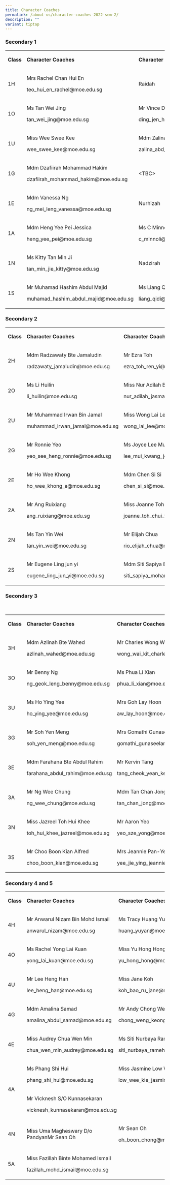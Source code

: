 ```yaml
---
title: Character Coaches
permalink: /about-us/character-coaches-2022-sem-2/
description: ""
variant: tiptap
---
```

<h3>Secondary 1</h3><table><tbody><tr><td rowspan="1" colspan="1"><p><strong>Class</strong></p></td><td rowspan="1" colspan="1"><p><strong>Character Coaches</strong></p></td><td rowspan="1" colspan="1"><p><strong>Character Coaches</strong></p></td></tr><tr><td rowspan="1" colspan="1"><p>1H</p></td><td rowspan="1" colspan="1"><p>Mrs Rachel Chan Hui En</p><p><a rel="noopener noreferrer nofollow" target="_blank">teo_hui_en_rachel@moe.edu.sg</a></p></td><td rowspan="1" colspan="1"><p>Raidah</p></td></tr><tr><td rowspan="1" colspan="1"><p>1O</p></td><td rowspan="1" colspan="1"><p>Ms Tan Wei Jing</p><p><a rel="noopener noreferrer nofollow" target="_blank">tan_wei_jing@moe.edu.sg</a></p></td><td rowspan="1" colspan="1"><p>Mr Vince Ding</p><p><a rel="noopener noreferrer nofollow" target="_blank">ding_jen_han@moe.edu.sg</a></p></td></tr><tr><td rowspan="1" colspan="1"><p>1U</p></td><td rowspan="1" colspan="1"><p>Miss Wee Swee Kee</p><p><a rel="noopener noreferrer nofollow" target="_blank">wee_swee_kee@moe.edu.sg</a></p></td><td rowspan="1" colspan="1"><p>Mdm Zalina Bte Abdul Jalil</p><p><a rel="noopener noreferrer nofollow" target="_blank">zalina_abd_jalil@moe.edu.sg</a></p></td></tr><tr><td rowspan="1" colspan="1"><p>1G</p></td><td rowspan="1" colspan="1"><p>Mdm Dzafiirah Mohammad Hakim</p><p><a rel="noopener noreferrer nofollow" target="_blank">dzafiirah_mohammad_hakim@moe.edu.sg</a></p></td><td rowspan="1" colspan="1"><p>&lt;TBC&gt;</p></td></tr><tr><td rowspan="1" colspan="1"><p>1E</p></td><td rowspan="1" colspan="1"><p>Mdm Vanessa Ng</p><p><a rel="noopener noreferrer nofollow" target="_blank">ng_mei_leng_vanessa@moe.edu.sg</a></p></td><td rowspan="1" colspan="1"><p>Nurhizah</p></td></tr><tr><td rowspan="1" colspan="1"><p>1A</p></td><td rowspan="1" colspan="1"><p>Mdm Heng Yee Pei Jessica</p><p><a rel="noopener noreferrer nofollow" target="_blank">heng_yee_pei@moe.edu.sg</a></p></td><td rowspan="1" colspan="1"><p>Ms C Minnoli</p><p><a rel="noopener noreferrer nofollow" target="_blank">c_minnoli@moe.edu.sg</a></p></td></tr><tr><td rowspan="1" colspan="1"><p>1N</p></td><td rowspan="1" colspan="1"><p>Ms Kitty Tan Min Ji</p><p><a rel="noopener noreferrer nofollow" target="_blank">tan_min_jie_kitty@moe.edu.sg</a></p></td><td rowspan="1" colspan="1"><p>Nadzirah</p></td></tr><tr><td rowspan="1" colspan="1"><p>1S</p></td><td rowspan="1" colspan="1"><p>Mr Muhamad Hashim Abdul Majid</p><p><a rel="noopener noreferrer nofollow" target="_blank">muhamad_hashim_abdul_majid@moe.edu.sg</a></p></td><td rowspan="1" colspan="1"><p>Ms Liang Qidi</p><p><a rel="noopener noreferrer nofollow" target="_blank">liang_qidi@moe.edu.sg</a></p></td></tr></tbody></table><h3>Secondary 2</h3><table><tbody><tr><td rowspan="1" colspan="1"><p><strong>Class</strong></p></td><td rowspan="1" colspan="1"><p><strong>Character Coaches</strong></p></td><td rowspan="1" colspan="1"><p><strong>Character Coaches</strong></p></td></tr><tr><td rowspan="1" colspan="1"><p>2H</p></td><td rowspan="1" colspan="1"><p>Mdm Radzawaty Bte Jamaludin</p><p><a rel="noopener noreferrer nofollow" target="_blank">radzawaty_jamaludin@moe.edu.sg</a></p></td><td rowspan="1" colspan="1"><p>Mr Ezra Toh</p><p><a rel="noopener noreferrer nofollow" target="_blank">ezra_toh_ren_yi@moe.edu.sg</a></p></td></tr><tr><td rowspan="1" colspan="1"><p>2O</p></td><td rowspan="1" colspan="1"><p>Ms Li Huilin</p><p><a rel="noopener noreferrer nofollow" target="_blank">li_huilin@moe.edu.sg</a></p></td><td rowspan="1" colspan="1"><p>Miss Nur Adilah Binte Jasman</p><p><a rel="noopener noreferrer nofollow" target="_blank">nur_adilah_jasman@moe.edu.sg</a></p></td></tr><tr><td rowspan="1" colspan="1"><p>2U</p></td><td rowspan="1" colspan="1"><p>Mr Muhammad Irwan Bin Jamal</p><p><a rel="noopener noreferrer nofollow" target="_blank">muhammad_irwan_jamal@moe.edu.sg</a></p></td><td rowspan="1" colspan="1"><p>Miss Wong Lai Lee</p><p><a rel="noopener noreferrer nofollow" target="_blank">wong_lai_lee@moe.edu.sg</a></p></td></tr><tr><td rowspan="1" colspan="1"><p>2G</p></td><td rowspan="1" colspan="1"><p>Mr Ronnie Yeo</p><p><a rel="noopener noreferrer nofollow" target="_blank">yeo_see_heng_ronnie@moe.edu.sg</a></p></td><td rowspan="1" colspan="1"><p>Ms Joyce Lee Mui Kwan</p><p><a rel="noopener noreferrer nofollow" target="_blank">lee_mui_kwang_joyce@moe.edu.sg</a></p></td></tr><tr><td rowspan="1" colspan="1"><p>2E</p></td><td rowspan="1" colspan="1"><p>Mr Ho Wee Khong</p><p><a rel="noopener noreferrer nofollow" target="_blank">ho_wee_khong_a@moe.edu.sg</a></p></td><td rowspan="1" colspan="1"><p>Mdm Chen Si Si</p><p><a rel="noopener noreferrer nofollow" target="_blank">chen_si_si@moe.edu.sg</a></p></td></tr><tr><td rowspan="1" colspan="1"><p>2A</p></td><td rowspan="1" colspan="1"><p>Mr Ang Ruixiang</p><p><a rel="noopener noreferrer nofollow" target="_blank">ang_ruixiang@moe.edu.sg</a></p></td><td rowspan="1" colspan="1"><p>Miss Joanne Toh</p><p><a rel="noopener noreferrer nofollow" target="_blank">joanne_toh_chui_theng@moe.edu.sg</a></p></td></tr><tr><td rowspan="1" colspan="1"><p>2N</p></td><td rowspan="1" colspan="1"><p>Ms Tan Yin Wei</p><p><a rel="noopener noreferrer nofollow" target="_blank">tan_yin_wei@moe.edu.sg</a></p></td><td rowspan="1" colspan="1"><p>Mr Elijah Chua</p><p><a rel="noopener noreferrer nofollow" target="_blank">rio_elijah_chua@moe.edu.sg</a></p></td></tr><tr><td rowspan="1" colspan="1"><p>2S</p></td><td rowspan="1" colspan="1"><p>Mr Eugene Ling jun yi</p><p><a rel="noopener noreferrer nofollow" target="_blank">eugene_ling_jun_yi@moe.edu.sg</a></p></td><td rowspan="1" colspan="1"><p>Mdm Siti Sapiya Bte Mohd Sumri</p><p><a rel="noopener noreferrer nofollow" target="_blank">siti_sapiya_mohamad_sumr@moe.edu.sg</a></p></td></tr></tbody></table><h3>Secondary 3</h3><p>&nbsp;</p><table><tbody><tr><td rowspan="1" colspan="1"><p><strong>Class</strong></p></td><td rowspan="1" colspan="1"><p><strong>Character Coaches</strong></p></td><td rowspan="1" colspan="1"><p><strong>Character Coaches</strong></p></td></tr><tr><td rowspan="1" colspan="1"><p>3H</p></td><td rowspan="1" colspan="1"><p>Mdm Azlinah Bte Wahed</p><p><a rel="noopener noreferrer nofollow" target="_blank">azlinah_wahed@moe.edu.sg</a></p></td><td rowspan="1" colspan="1"><p>Mr Charles Wong Wai Kit</p><p><a rel="noopener noreferrer nofollow" target="_blank">wong_wai_kit_charles@moe.edu.sg</a></p></td></tr><tr><td rowspan="1" colspan="1"><p>3O</p></td><td rowspan="1" colspan="1"><p>Mr Benny Ng</p><p><a rel="noopener noreferrer nofollow" target="_blank">ng_geok_leng_benny@moe.edu.sg</a></p></td><td rowspan="1" colspan="1"><p>Ms Phua Li Xian</p><p><a rel="noopener noreferrer nofollow" target="_blank">phua_li_xian@moe.edu.sg</a></p></td></tr><tr><td rowspan="1" colspan="1"><p>3U</p></td><td rowspan="1" colspan="1"><p>Ms Ho Ying Yee</p><p><a rel="noopener noreferrer nofollow" target="_blank">ho_ying_yee@moe.edu.sg</a></p></td><td rowspan="1" colspan="1"><p>Mrs Goh Lay Hoon</p><p><a rel="noopener noreferrer nofollow" target="_blank">aw_lay_hoon@moe.edu.sg</a></p></td></tr><tr><td rowspan="1" colspan="1"><p>3G</p></td><td rowspan="1" colspan="1"><p>Mr Soh Yen Meng</p><p><a rel="noopener noreferrer nofollow" target="_blank">soh_yen_meng@moe.edu.sg</a></p></td><td rowspan="1" colspan="1"><p>Mrs Gomathi Gunaseelan</p><p><a rel="noopener noreferrer nofollow" target="_blank">gomathi_gunaseelan@moe.edu.sg</a></p></td></tr><tr><td rowspan="1" colspan="1"><p>3E</p></td><td rowspan="1" colspan="1"><p>Mdm Farahana Bte Abdul Rahim</p><p><a rel="noopener noreferrer nofollow" target="_blank">farahana_abdul_rahim@moe.edu.sg</a></p></td><td rowspan="1" colspan="1"><p>Mr Kervin Tang</p><p><a rel="noopener noreferrer nofollow" target="_blank">tang_cheok_yean_kervin@moe.edu.sg</a></p></td></tr><tr><td rowspan="1" colspan="1"><p>3A</p></td><td rowspan="1" colspan="1"><p>Mr Ng Wee Chung</p><p><a rel="noopener noreferrer nofollow" target="_blank">ng_wee_chung@moe.edu.sg</a></p></td><td rowspan="1" colspan="1"><p>Mdm Tan Chan Jong</p><p><a rel="noopener noreferrer nofollow" target="_blank">tan_chan_jong@moe.edu.sg</a></p></td></tr><tr><td rowspan="1" colspan="1"><p>3N</p></td><td rowspan="1" colspan="1"><p>Miss Jazreel Toh Hui Khee</p><p><a rel="noopener noreferrer nofollow" target="_blank">toh_hui_khee_jazreel@moe.edu.sg</a></p></td><td rowspan="1" colspan="1"><p>Mr Aaron Yeo</p><p><a rel="noopener noreferrer nofollow" target="_blank">yeo_sze_yong@moe.edu.sg</a></p></td></tr><tr><td rowspan="1" colspan="1"><p>3S</p></td><td rowspan="1" colspan="1"><p>Mr Choo Boon Kian Alfred</p><p><a rel="noopener noreferrer nofollow" target="_blank">choo_boon_kian@moe.edu.sg</a></p></td><td rowspan="1" colspan="1"><p>Mrs Jeannie Pan-Yee Jie Ying</p><p><a rel="noopener noreferrer nofollow" target="_blank">yee_jie_ying_jeannie@moe.edu.sg</a></p></td></tr></tbody></table><h3>Secondary 4 and 5</h3><table><tbody><tr><td rowspan="1" colspan="1"><p><strong>Class</strong></p></td><td rowspan="1" colspan="1"><p><strong>Character Coaches</strong></p></td><td rowspan="1" colspan="1"><p><strong>Character Coaches</strong></p></td></tr><tr><td rowspan="1" colspan="1"><p>4H</p></td><td rowspan="1" colspan="1"><p>Mr Anwarul Nizam Bin Mohd Ismail</p><p><a rel="noopener noreferrer nofollow" target="_blank">anwarul_nizam@moe.edu.sg</a></p></td><td rowspan="1" colspan="1"><p>Ms Tracy Huang Yuyan</p><p><a rel="noopener noreferrer nofollow" target="_blank">huang_yuyan@moe.edu.sg</a></p></td></tr><tr><td rowspan="1" colspan="1"><p>4O</p></td><td rowspan="1" colspan="1"><p>Ms Rachel Yong Lai Kuan</p><p><a rel="noopener noreferrer nofollow" target="_blank">yong_lai_kuan@moe.edu.sg</a></p></td><td rowspan="1" colspan="1"><p>Miss Yu Hong Hong</p><p><a rel="noopener noreferrer nofollow" target="_blank">yu_hong_hong@moe.edu.sg</a></p></td></tr><tr><td rowspan="1" colspan="1"><p>4U</p></td><td rowspan="1" colspan="1"><p>Mr Lee Heng Han</p><p><a rel="noopener noreferrer nofollow" target="_blank">lee_heng_han@moe.edu.sg</a></p></td><td rowspan="1" colspan="1"><p>Miss Jane Koh</p><p><a rel="noopener noreferrer nofollow" target="_blank">koh_bao_ru_jane@moe.edu.sg</a></p></td></tr><tr><td rowspan="1" colspan="1"><p>4G</p></td><td rowspan="1" colspan="1"><p>Mdm Amalina Samad</p><p><a rel="noopener noreferrer nofollow" target="_blank">amalina_abdul_samad@moe.edu.sg</a></p></td><td rowspan="1" colspan="1"><p>Mr Andy Chong Weng Keong</p><p><a rel="noopener noreferrer nofollow" target="_blank">chong_weng_keong_andy@moe.edu.sg</a></p></td></tr><tr><td rowspan="1" colspan="1"><p>4E</p></td><td rowspan="1" colspan="1"><p>Miss Audrey Chua Wen Min</p><p><a rel="noopener noreferrer nofollow" target="_blank">chua_wen_min_audrey@moe.edu.sg</a></p></td><td rowspan="1" colspan="1"><p>Ms Siti Nurbaya Rameh</p><p><a rel="noopener noreferrer nofollow" target="_blank">siti_nurbaya_rameh@moe.edu.sg</a></p></td></tr><tr><td rowspan="2" colspan="1"><p>4A</p></td><td rowspan="1" colspan="1"><p>Ms Phang Shi Hui</p><p><a rel="noopener noreferrer nofollow" target="_blank">phang_shi_hui@moe.edu.sg</a></p></td><td rowspan="1" colspan="1"><p>Miss Jasmine Low Wee Kie</p><p><a rel="noopener noreferrer nofollow" target="_blank">low_wee_kie_jasmine@moe.edu.sg</a></p></td></tr><tr><td rowspan="1" colspan="2"><p>Mr Vicknesh S/O Kunnasekaran</p><p><a rel="noopener noreferrer nofollow" target="_blank">vicknesh_kunnasekaran@moe.edu.sg</a></p></td></tr><tr><td rowspan="1" colspan="1"><p>4N</p></td><td rowspan="1" colspan="1"><p>Miss Uma Magheswary D/o PandyanMr Sean Oh</p></td><td rowspan="1" colspan="1"><p>Mr Sean Oh</p><p><a rel="noopener noreferrer nofollow" target="_blank">oh_boon_chong@moe.edu.sg</a></p></td></tr><tr><td rowspan="1" colspan="1"><p>5A</p></td><td rowspan="1" colspan="1"><p>Miss Fazillah Binte Mohamed Ismail</p><p><a rel="noopener noreferrer nofollow" target="_blank">fazillah_mohd_ismail@moe.edu.sg</a></p></td><td rowspan="1" colspan="1"><p>&nbsp;</p></td></tr></tbody></table><p></p>